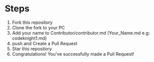 
# Steps
1. Fork this repository
2. Clone the fork to your PC
3. Add your name to Contributor/contributor.md (Your_Name.md e.g: codeknight1.md)
4. push and Create a Pull Request
5. Star this repository
6. Congratulations! You've successfully made a Pull Request!
